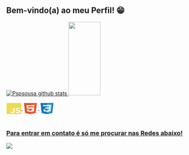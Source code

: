 ## Bem-vindo(a) ao meu Perfil! 😁
 <div>
   <a href="https://github.com/pspsousa">
   <img width="49%" height="195px" src="https://github-readme-stats.vercel.app/api?username=pspsousa&show_icons=true&count_private=true&hide_border=true&title_color=ff91a4&icon_color=ff91a4&text_color=c9d1d9&bg_color=0d1117" alt="Pspsousa github stats" /> 
   <img width="41%" height="195px" src="https://github-readme-stats.vercel.app/api/top-langs/?username=pspsousa&layout=compact&hide_border=true&title_color=ff91a4&text_color=ff91a4&bg_color=0d1117" />

</div>
<div style="display: inline_block"><br>
  <img align="center" alt="Js" height="30" width="40" src="https://raw.githubusercontent.com/devicons/devicon/master/icons/javascript/javascript-plain.svg">
  <img align="center" alt="HTML" height="30" width="40" src="https://raw.githubusercontent.com/devicons/devicon/master/icons/html5/html5-original.svg">
  <img align="center" alt="CSS" height="30" width="40" src="https://raw.githubusercontent.com/devicons/devicon/master/icons/css3/css3-original.svg">
</div>
 
 <br>
 
  ### Para entrar em contato é só me procurar nas Redes abaixo! 
 
<div> 
  

  <a href="https://www.linkedin.com/in/patricia-sousa-b10414143/" target="_blank"><img src="https://img.shields.io/badge/-LinkedIn-%230077B5?style=for-the-badge&logo=linkedin&logoColor=white" target="_blank"></a> 
 

</div>
